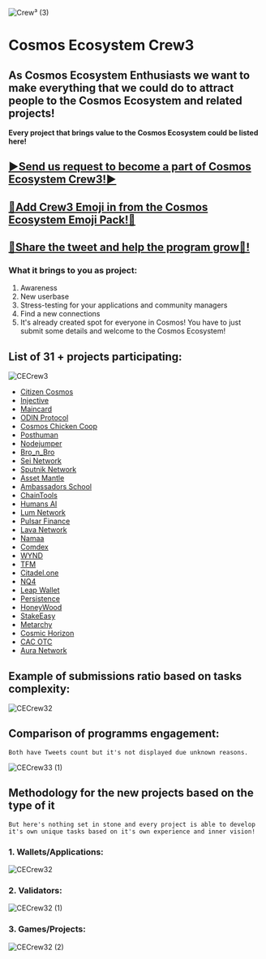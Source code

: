 ![Crew³ (3)](https://user-images.githubusercontent.com/92199696/223769295-5fd481fd-efa9-4480-9a74-675284ebd267.png)

# Cosmos Ecosystem Crew3

## As Cosmos Ecosystem Enthusiasts we want to make everything that we could do to attract people to the Cosmos Ecosystem and related projects!
**Every project that brings value to the Cosmos Ecosystem could be listed here!**

## [▶️Send us request to become a part of Cosmos Ecosystem Crew3!▶️](https://t.me/s_orion)
## [🌈Add Crew3 Emoji in from the Cosmos Ecosystem Emoji Pack!🌈](https://t.me/addemoji/CosmosEcosystem)
## [🔁Share the tweet and help the program grow🔁!](https://twitter.com/CosmosEcosystem/status/1635985789963358210)

### What it brings to you as project:

1. Awareness 
2. New userbase
3. Stress-testing for your applications and community managers 
4. Find a new connections
5. It's already created spot for everyone in Cosmos! You have to just submit some details and welcome to the Cosmos Ecosystem! 


## List of 31 + projects participating: 
![CECrew3](https://user-images.githubusercontent.com/92199696/225305883-b800c59d-a9e5-4df2-bb60-174ea435aad9.png)<br/>
- [Citizen Cosmos](https://www.citizencosmos.space/)
- [Injective](https://injective.com/)
- [Maincard](https://maincard.io/)
- [ODIN Protocol](https://odinprotocol.io)
- [Cosmos Chicken Coop](http://cosmoschickencoop.io/)
- [Posthuman](https://posthuman.digital/)
- [Nodejumper](https://nodejumper.io/)
- [Bro_n_Bro](https://bronbro.io/)
- [Sei Network](https://www.seinetwork.io/)
- [Sputnik Network](https://sputnik.exchange/)
- [Asset Mantle](https://assetmantle.one/)
- [Ambassadors School](https://ambassadors.school)
- [ChainTools](https://chaintools.tech/)
- [Humans AI](https://humans.ai/)
- [Lum Network](https://lum.network/) 
- [Pulsar Finance](https://app.pulsar.finance/)
- [Lava Network](https://lavanet.xyz/)
- [Namaa](https://namada.net/)
- [Comdex](https://comdex.one)
- [WYND](https://app.wynddao.com/)
- [TFM](https://tfm.com/juno/)
- [Citadel.one](https://citadel.one/)
- [NQ4](https://nq4.net/)
- [Leap Wallet](https://www.leapwallet.io/)
- [Persistence](https://persistence.one/)
- [HoneyWood](https://honeywood.io/)
- [StakeEasy](https://www.stakeeasy.finance/)
- [Metarchy](http://metarchy.space/)
- [Cosmic Horizon](https://cosmic-horizon.com/)
- [CAC OTC](https://cac-group.io)
- [Aura Network](https://aura.network/)

## Example of submissions ratio based on tasks complexity:
![CECrew32](https://user-images.githubusercontent.com/92199696/223774766-342d9339-0023-49cd-9d3c-3f1fd785ce87.png)

## Comparison of programms engagement:
```Both have Tweets count but it's not displayed due unknown reasons.``` <br/>

![CECrew33 (1)](https://user-images.githubusercontent.com/92199696/225305972-224025fd-1a96-45c2-8abd-84be894c97eb.png)

## Methodology for the new projects based on the type of it
```But here's nothing set in stone and every project is able to develop it's own unique tasks based on it's own experience and inner vision!```

### 1. Wallets/Applications: <br/> 
![CECrew32](https://user-images.githubusercontent.com/92199696/225306365-4a088c63-cc4c-494f-a11d-13323b5d3f8a.png) <br/>

### 2. Validators: <br/>
![CECrew32 (1)](https://user-images.githubusercontent.com/92199696/225306386-232ac709-b640-4f62-8a4b-225bee7e9b12.png) <br/>

### 3. Games/Projects: <br/> 
![CECrew32 (2)](https://user-images.githubusercontent.com/92199696/225306415-6e4da202-3143-4e9e-b9ae-74b3efd02686.png)

